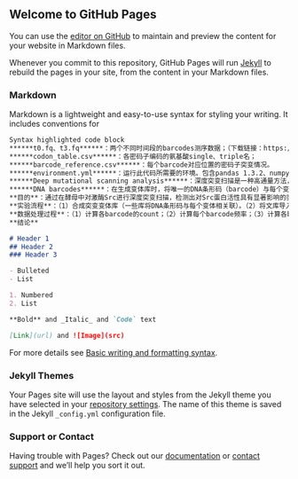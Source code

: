 ## Welcome to GitHub Pages

You can use the [editor on GitHub](https://github.com/Zmm-assignment/project3.github.io/edit/gh-pages/index.md) to maintain and preview the content for your website in Markdown files.

Whenever you commit to this repository, GitHub Pages will run [Jekyll](https://jekyllrb.com/) to rebuild the pages in your site, from the content in your Markdown files.

### Markdown

Markdown is a lightweight and easy-to-use syntax for styling your writing. It includes conventions for

```markdown
Syntax highlighted code block
******t0.fq、t3.fq******：两个不同时间段的barcodes测序数据；（下载链接：https://pan.baidu.com/s/1P-N6Gn4RbLJcrVa7zQASJQ 提取码：rlm5）
******codon_table.csv******：各密码子编码的氨基酸single、triple名；
******barcode_reference.csv******：每个barcode对应位置的密码子突变情况。
******environment.yml******：运行此代码所需要的环境。包含pandas 1.3.2、numpy、scipy 1.7.1、hvplot 0.7.3、panel 0.12.5、seaborn、matplotlib 3.4.3、BIO 1.3.3等packages。
******Deep mutational scanning analysis******：深度突变扫描是一种高通量方法，用于测量突变对蛋白质功能的影响，利用下一代测序技术在单个实验中评估蛋白质中每个位置每种可能氨基酸变化的功能后果。
******DNA barcodes******：在生成变体库时，将唯一的DNA条形码（barcode）与每个变体相关联，扫描所有barcodes后进行排序，以确定每个变体的富集分数。
**目的**：通过在酵母中对激酶Src进行深度突变扫描，检测出对Src蛋白活性具有显著影响的突变位点。Src活性越高，酵母生长越慢，而Src活性越低，酵母生长越快。
**实验流程**：（1）合成突变变体库（一些库将DNA条形码与每个变体相关联）。（2）将文库导入细胞（在许多情况下是酵母、细菌或噬菌体）。（3）根据蛋白质的功能进行选择，使表现良好的变体丰度增加，表现较差的变体丰度减少。（4）在选择步骤前后对编码变体的DNA或与细胞中变体相关的DNA条形码进行排序。比较每种变体的频率以计算富集率，这提供了对每种变体功能的测量。每个变量的比率是通过将所选总体中变量的频率除以其在起始或输入总体中的频率来计算的。富集比为1，表示在选择过程中变体的丰度没有变化，表明突变是中性的；富集率>1表示丰度增加，表明突变是有益的；富集率<1表示丰度减少，表明突变是有害的。
**数据处理过程**：（1）计算各barcode的count；（2）计算每个barcode频率；（3）计算各barcode的富集分数（以log2FC表示）；（4）计算相对于Wild type的富集分数；（5）计算氨基酸水平的富集分数；（6）绘图。
**结论**

# Header 1
## Header 2
### Header 3

- Bulleted
- List

1. Numbered
2. List

**Bold** and _Italic_ and `Code` text

[Link](url) and ![Image](src)
```

For more details see [Basic writing and formatting syntax](https://docs.github.com/en/github/writing-on-github/getting-started-with-writing-and-formatting-on-github/basic-writing-and-formatting-syntax).

### Jekyll Themes

Your Pages site will use the layout and styles from the Jekyll theme you have selected in your [repository settings](https://github.com/Zmm-assignment/project3.github.io/settings/pages). The name of this theme is saved in the Jekyll `_config.yml` configuration file.

### Support or Contact

Having trouble with Pages? Check out our [documentation](https://docs.github.com/categories/github-pages-basics/) or [contact support](https://support.github.com/contact) and we’ll help you sort it out.
